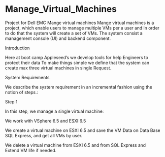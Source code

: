 # Manage_Virtual_Machines
Project for Dell EMC 
                  Mange virtual machines
Mange virtual machines is a project, which enable users to manage multiple VMs per a user and In order to do that the system will create a set of VMs. The system consist a management console (UI) and backend component.

Introduction

Here at boot camp Appleseed’s we develop tools for help Engineers to protect their data To make things simple we define that the system can create max three virtual machines in single Request.

System Requirements

We describe the system requirement in an incremental fashion using the notion of steps.:

Step 1

In this step, we manage a single virtual machine:

We work with VSphere 6.5 and ESXI 6.5

We create a virtual machine on ESXI 6.5 and save the VM Data on Data Base SQL Express, and get all VMs by user.

We delete a virtual machine from ESXI 6.5 and from SQL Express and Extend VM life if needed.
